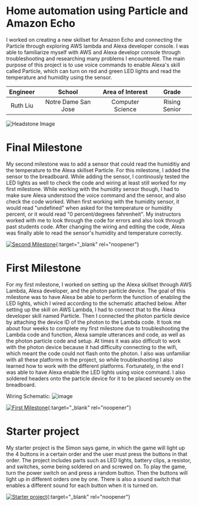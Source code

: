 ﻿# Home automation using Particle and Amazon Echo
I worked on creating a new skillset for Amazon Echo and connecting the Particle through exploring AWS lambda and Alexa developer console. I was able to familiarize myself with AWS and Alexa developr console through troubleshooting and researching many problems I encountered. The main purpose of this project is to use voice commands to enable Alexa's skill called Particle, which can turn on red and green LED lights and read the temperature and humidity using the sensor. 

| **Engineer** | **School** | **Area of Interest** | **Grade** | 
|:--:|:--:|:--:|:--:|
| Ruth Liu | Notre Dame San Jose | Computer Science | Rising Senior

![Headstone Image](https://lh3.googleusercontent.com/pw/AM-JKLUh8qhS4NzOG9tUWkbQ9gORu_601OH5UTQKOygAWpTqYn7YNwuNvdT7Fu_-tNHmBTvKDun_m_u1L1MqIQufEedvrbXpiSkXRbMuemDnIVJpjQ2gHirrS0kUFrk6aWoT_zApBhrf5oEc7U4H4FrAbnDz=s1474-no?authuser=0)
  

# Final Milestone
My second milestone was to add a sensor that could read the humiditiy and the temperature to the Alexa skillset Particle. For this milestone, I added the sensor to the breadboard. While adding the sensor, I continously tested the LED lights as well to check the code and wiring at least still worked for my first milestone. While working with the humidity sensor though, I had to make sure Alexa understood the voice command and the sensor, and also check the code worked. When first working with the humidity sensor, it would read "undefined" when asked for the temperature or humidity percent, or it would read "0 percent/degrees fahrenheit". My instructors worked with me to look through the code for errors and also look through past students code. After changing the wiring and editing the code, Alexa was finally able to read the sensor's humidity and temperature correctly. 

[![Second Milestone](https://i3.ytimg.com/vi/6RwTehvNrl4/maxresdefault.jpg "Second Milestone")](https://youtu.be/6RwTehvNrl4){:target="_blank" rel="noopener"}

# First Milestone 
For my first milestone, I worked on setting up the Alexa skillset through AWS Lambda, Alexa developer, and the photon particle device. The goal of this milestone was to have Alexa be able to perform the function of enabling the LED lights, which I wired according to the schematic attached below. After setting up the skill on AWS Lambda, I had to connect that to the Alexa developer skill named Particle. Then I connected the photon particle device by attaching the device ID of the photon to the Lambda code. It took me about four weeks to complete my first milestone due to troubleshooting the Lambda code and function, Alexa sample utterances and code, as well as the photon particle code and setup. At times it was also difficult to work with the photon device because it had difficulty connecting to the wifi, which meant the code could not flash onto the photon. I also was unfamiliar with all these platforms in the project, so while troubleshooting I also learned how to work with the different platforms. Fortunately, in the end I was able to have Alexa enable the LED lights using voice command. I also soldered headers onto the particle device for it to be placed securely on the breadboard.

Wiring Schematic:
![image](https://user-images.githubusercontent.com/107577690/179088286-31ebdc73-07f3-4f33-8303-3e43c799b45c.png)

[![First Milestone](https://i3.ytimg.com/vi/CpklxW3Em7s/maxresdefault.jpg)](https://youtu.be/CpklxW3Em7s){:target="_blank" rel="noopener"}

# Starter project 


My starter project is the Simon says game, in which the game will light up the 4 buttons in a certain order and the user must press the buttons in that order. The project includes parts such as LED lights, battery clips, a resistor, and switches, some being soldered on and screwed on. To play the game, turn the power switch on and press a random button. Then the buttons will light up in different orders one by one. There is also a sound switch that enables a different sound for each button when it is turned on. 

[![Starter project](https://i3.ytimg.com/vi/rwoCWAUw_jQ/maxresdefault.jpg "Starter Project")](https://youtu.be/rwoCWAUw_jQ){:target="_blank" rel="noopener"}
